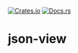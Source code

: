 [![Crates.io][ci]][cl] [![Docs.rs][di]][dl]

[ci]: https://img.shields.io/crates/v/json-view.svg
[cl]: https://crates.io/crates/json-view/

[di]: https://docs.rs/json-view/badge.svg
[dl]: https://docs.rs/json-view/

# json-view